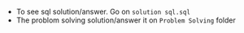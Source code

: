 - To see sql solution/answer. Go on `solution sql.sql`
- The problom solving solution/answer it on `Problem Solving` folder